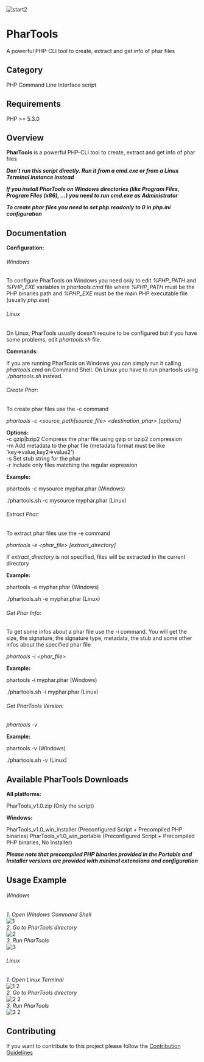 ![start2](https://cloud.githubusercontent.com/assets/10303538/6315586/9463fa5c-ba06-11e4-8f30-ce7d8219c27d.png)

# PharTools
A powerful PHP-CLI tool to create, extract and get info of phar files

## Category

PHP Command Line Interface script

## Requirements

PHP >= 5.3.0<br>

## Overview

**PharTools** is a powerful PHP-CLI tool to create, extract and get info of phar files

***Don't run this script directly. Run it from a cmd.exe or from a Linux Terminal instance instead***

***If you install PharTools on Windows directories (like Program Files, Program Files (x86), ...) you need to run cmd.exe as Administrator***

***To create phar files you need to set php.readonly to 0 in php.ini configuration***

## Documentation

**Configuration:**

###### Windows

To configure PharTools on Windows you need only to edit *%PHP_PATH* and *%PHP_EXE* variables in *phartools.cmd* file where *%PHP_PATH* must be the PHP binaries path and *%PHP_EXE* must be the main PHP executable file (usually *php.exe*)

###### Linux

On Linux, PharTools usually doesn't require to be configured but if you have some problems, edit *phartools.sh* file.

**Commands:**

If you are running PharTools on Windows you can simply run it calling *phartools.cmd* on Command Shell. On Linux you have to run phartools using *./phartools.sh* instead.

###### Create Phar:

To create phar files use the -c command

*phartools -c <source_path|source_file> <destination_phar> [options]*

**Options:**<br>
-c gzip|bzip2 Compress the phar file using gzip or bzip2 compression<br>
-m <metadata> Add metadata to the phar file (metadata format must be like 'key=>value,key2=>value2')<br>
-s <stub> Set stub string for the phar<br>
-r <regex> Include only files matching the regular expression<br>

**Example:**

phartools -c mysource myphar.phar (Windows)

./phartools.sh -c mysource myphar.phar (Linux)

###### Extract Phar:

To extract phar files use the -e command

*phartools -e <phar_file> [extract_directory]*

If *extract_directory* is not specified, files will be extracted in the current directory

**Example:**

phartools -e myphar.phar (Windows)

./phartools.sh -e myphar.phar (Linux)

###### Get Phar Info:

To get some infos about a phar file use the -i command. You will get the size, the signature, the signature type, metadata, the stub and some other infos about the specified phar file

*phartools -i <phar_file>*

**Example:**

phartools -i myphar.phar (Windows)

./phartools.sh -i myphar.phar (Linux)

###### Get PharTools Version:

*phartools -v*

**Example:**

phartools -v (Windows)

./phartools.sh -v (Linux)

## Available PharTools Downloads

**All platforms:**

PharTools_v1.0.zip (Only the script)

**Windows:**

PharTools_v1.0_win_installer (Preconfigured Script + Precompiled PHP binaries)
PharTools_v1.0_win_portable (Preconfigured Script + Precompiled PHP binaries, No Installer)

***Please note that precompiled PHP binaries provided in the Portable and Installer versions are provided with minimal extensions and configuration***

## Usage Example

###### Windows

*1. Open Windows Command Shell*<br>
![1](https://cloud.githubusercontent.com/assets/10297075/7434716/2d8a500c-f03d-11e4-84c2-9ef8ab6fee5d.png)<br>
*2. Go to PharTools directory*<br>
![2](https://cloud.githubusercontent.com/assets/10297075/7434729/61c77962-f03d-11e4-89cb-a78ba782f9be.png)<br>
*3. Run PharTools*<br>
![3](https://cloud.githubusercontent.com/assets/10297075/7434743/7b4bbf06-f03d-11e4-83df-493a92ac7075.png)<br>

###### Linux

*1. Open Linux Terminal*<br>
![1 2](https://cloud.githubusercontent.com/assets/10297075/7435028/12525408-f040-11e4-8cf5-94f6e1a18bce.png)<br>
*2. Go to PharTools directory*<br>
![2 2](https://cloud.githubusercontent.com/assets/10297075/7435029/12544d12-f040-11e4-9e9b-e6c44740926f.png)<br>
*3. Run PharTools*<br>
![3 2](https://cloud.githubusercontent.com/assets/10297075/7435030/126e09dc-f040-11e4-84f2-d4c19d9ee5ae.png)<br>

## Contributing

If you want to contribute to this project please follow the [Contribution Guidelines](https://github.com/EvolSoft/PharTools/blob/master/CONTRIBUTING.md)


